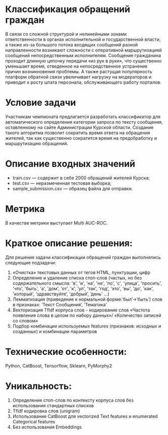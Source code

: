 # Классификация обращений граждан
В связи со сложной структурой и нелинейными зонами ответственности в
органах исполнительной и государственной власти, а также из-за большого
потока входящих сообщений разной направленности возникают сложности с
оперативной маршрутизацией сообщений непосредственным исполнителям.
Сообщение гражданина проходит длинную цепочку передачи «из рук в руки»,
что существенно уменьшает время, отведенное на непосредственное
устранение причин возникновения проблемы. А также растущая популярность
платформ обратной связи увеличивает нагрузку на модераторов и приводит к
росту штата персонала, обслуживающего работу порталов.

# Условие задачи
Участникам чемпионата предлагается разработать классификатор для
автоматического определения категории запроса по тексту сообщения,
оставленному на сайте Администрации Курской области.
Создание такого алгоритма позволит сократить время ответа на
обращения жителей, так как существенно сократится время на предобработку и
маршрутизацию обращений.

# Описание входных значений
- train.csv — содержит в себе 2000 обращений жителей Курска;
- test.сsv — неразмеченная тестовая выборка;
- sample_submission.csv — образец файла для отправки.

# Метрика
В качестве метрики выступает Multi AUC-ROC.

# Краткое описание решения:
Для решения задачи классификации обращений граждан выполнялись следующие подзадачи:
1. «Очистка» текстовых данных от тегов HTML, пунктуации, цифр
2. Определение и удаление списка стоп-слов (частых, но без содержательного смысла:  'в', 'и', 'на', 'не', 'по', 'с', 'улица', 'просить', 'что', 'быть', 'а', 'дом', 'от', 'к', 'ул', 'так', 'год', 'это', 'вы', 'до', 'как', 'который', ‘здравствуйте’, 'добрый’, ‘день' ...)
3. Лемматизация (приведение к нормальной форме:’был’->’быть’) слов в признаках: ‘Текст Сообщения’,  ‘Тематика’ 
4. Векторизация TfIdf корпуса слов - кодирование слов «Частота появления слова в целом по набору данных»/ «Количество записей со словом»
5. Подбор  комбинации используемых features (признаков: исходных и созданных) и комбинации параметров

# Технические особенности:
Python, CatBoost, Tensorflow, Sklearn, PyMorphy2

# Уникальность:
1. Определение стоп-слов по контексту корпуса слов без использования стандартных списков
2. TfIdf кодировка слов (unigram)
3. Использование CatBoost для vectorized Text features и enumerated Categorical features
4. Без использования Embeddings

